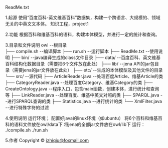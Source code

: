 ReadMe.txt

1.起源
使用“百度百科-英文维基百科”数据集，构建一个跨语言、大规模的、领域无关的中英文文本体。
知识工程，project1

2.功能
根据百科和维基百科的语料，构建本体模型，并进行一定的统计和查询。

3.目录和文件说明
owl                           	--根目录   
├── compile.sh                 	--编译脚本
├── run.sh                 		--运行脚本
├── ReadMe.txt					--使用说明
├── bin/						--java编译生成的class文件目录
├── data/						--百度百科、英文维基百科结构化数据目录（需要把6个文件放在此处）
├── lib/						--jena API的jar包目录（需要jena的jar文件放在此处）
├── etc/						--生成的本体模型及其他文件的目录
└── src/						--源代码
    ├── ArticleReader.java      --处理百度Article、维基Article的类
    ├── CategoryReader.java     --处理百度Category、维基Category的类
    ├── CreateOntology.java     --程序入口，包含main函数，创建本体，进行统计和查询等
    ├── LinkReader.java         --处理百度、维基中英文对照的类
    ├── SPARQL.java              --进行SPARQL查询的类
    ├── Statistics.java         --进行统计的类
    └── XmlFilter.java          --进行特殊字符的过滤
        
4.使用说明
运行环境；
	配置好java的linux环境（如ubuntu）
	将6个百科和维基百科的语料文件放在owl/data下
	将jena的全部jar文件放在owl/lib下
运行：
	./compile.sh
	./run.sh

5.作者
Copyright © izhiqiu@foxmail.com
